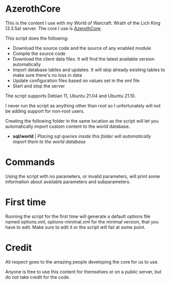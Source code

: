 # AzerothCore
This is the content I use with my World of Warcraft: Wrath of the Lich King (3.3.5a) server. The core I use is [AzerothCore](https://github.com/azerothcore/azerothcore-wotlk).

This script does the following:
- Download the source code and the source of any enabled module
- Compile the source code
- Download the client data files. It will find the latest available version automatically
- Import database tables and updates. It will skip already existing tables to make sure there's no loss in data
- Update configuration files based on values set in the xml file
- Start and stop the server

The script supports Debian 11, Ubuntu 21.04 and Ubuntu 21.10.

I never run the script as anything other than root so I unfortunately will not be adding support for non-root users.

Creating the following folder in the same location as the script will let you automatically import custom content to the world database.
- **sql/world** | *Placing sql queries inside this folder will automatically import them to the world database*

# Commands
Using the script with no parameters, or invalid parameters, will print some information about available parameters and subparameters.

# First time
Running the script for the first time will generate a default options file named options.xml, options-minimal.xml for the minimal version, that you have to edit. Make sure to edit it or the script will fail at some point.

# Credit
All respect goes to the amazing people developing the core for us to use.

Anyone is free to use this content for themselves or on a public server, but do not take credit for the code.
